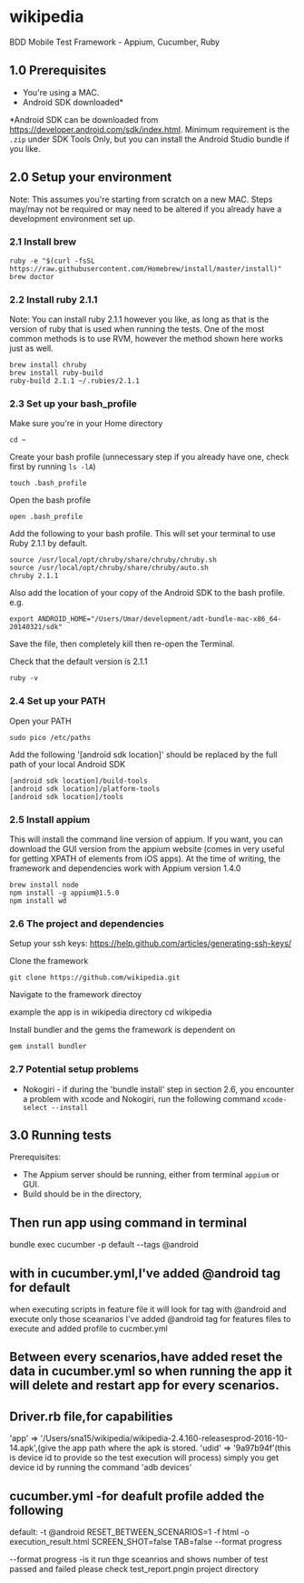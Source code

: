 # wikipedia


BDD Mobile Test Framework - Appium, Cucumber, Ruby

## 1.0 Prerequisites
* You're using a MAC.
* Android SDK downloaded*


*Android SDK can be downloaded from https://developer.android.com/sdk/index.html. Minimum requirement is the `.zip` under SDK Tools Only, but you can install the Android Studio bundle if you like.

## 2.0 Setup your environment
Note: This assumes you're starting from scratch on a new MAC. Steps may/may not be required or may need to be altered if you already have a development environment set up.

### 2.1 Install brew

    ruby -e "$(curl -fsSL https://raw.githubusercontent.com/Homebrew/install/master/install)"
    brew doctor

### 2.2 Install ruby 2.1.1
Note: You can install ruby 2.1.1 however you like, as long as that is the version of ruby that is used when running the tests. One of the most common methods is to use RVM, however the method shown here works just as well.

    brew install chruby
    brew install ruby-build
    ruby-build 2.1.1 ~/.rubies/2.1.1

### 2.3 Set up your bash_profile
Make sure you're in your Home directory

    cd ~

Create your bash profile (unnecessary step if you already have one, check first by running `ls -lA`)

    touch .bash_profile

Open the bash profile

    open .bash_profile

Add the following to your bash profile. This will set your terminal to use Ruby 2.1.1 by default.

    source /usr/local/opt/chruby/share/chruby/chruby.sh
    source /usr/local/opt/chruby/share/chruby/auto.sh
    chruby 2.1.1
Also add the location of your copy of the Android SDK to the bash profile. e.g.

    export ANDROID_HOME="/Users/Umar/development/adt-bundle-mac-x86_64-20140321/sdk"

Save the file, then completely kill then re-open the Terminal.

Check that the default version is 2.1.1

    ruby -v
### 2.4 Set up your PATH
Open your PATH

    sudo pico /etc/paths

Add the following
'[android sdk location]' should be replaced by the full path of your local Android SDK

    [android sdk location]/build-tools
    [android sdk location]/platform-tools
    [android sdk location]/tools

### 2.5 Install appium
This will install the command line version of appium. If you want, you can download the GUI version from the appium website (comes in very useful for getting XPATH of elements from iOS apps).
At the time of writing, the framework and dependencies work with Appium version 1.4.0

    brew install node
    npm install -g appium@1.5.0
    npm install wd
    
### 2.6 The project and dependencies
Setup your ssh keys: https://help.github.com/articles/generating-ssh-keys/

Clone the framework

    git clone https://github.com/wikipedia.git

Navigate to the framework directoy

 example the app is in wikipedia directory
 cd wikipedia

Install bundler and the gems the framework is dependent on

    gem install bundler

    
### 2.7 Potential setup problems
* Nokogiri - if during the 'bundle install' step in section 2.6, you encounter a problem with xcode and Nokogiri, run the following command `xcode-select --install`


## 3.0 Running tests
Prerequisites: 
* The Appium server should be running, either from terminal `appium` or GUI.
* Build should be in the directory,

## Then run app using command in terminal
bundle exec cucumber -p default --tags @android

## with in cucumber.yml,I've added @android tag for default
when executing scripts in feature file it will look for tag with @android and execute only those sceanarios
I've added @android tag for features files to execute and added profile to cucmber.yml

## Between every scenarios,have added reset the data in cucumber.yml  so when running the app it will delete and restart app for every scenarios.
## Driver.rb file,for capabilities
'app' => '/Users/sna15/wikipedia/wikipedia-2.4.160-releasesprod-2016-10-14.apk',(give the app path where the apk is stored.
'udid' => '9a97b94f'(this is device id to provide so the test execution will process)
simply you get device id by running the command
'adb devices'



## cucumber.yml -for deafult profile added the following
default: -t @android RESET_BETWEEN_SCENARIOS=1 -f html -o execution_result.html SCREEN_SHOT=false TAB=false --format progress

--format progress -is it run thge sceanrios and shows number of test passed and failed
please check test_report.pngin project directory


